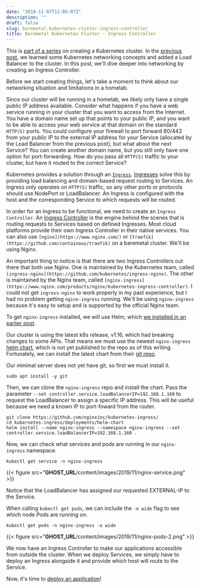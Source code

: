 ```yaml
---
date: "2019-11-07T11:05:07Z"
description: ""
draft: false
slug: baremetal-kubernetes-cluster-ingress-controller
title: Baremetal Kubernetes Cluster - Ingress Controller
---
```



This is [part of a series](__GHOST_URL__/baremetal-kubernetes-cluster-start-to-finish/) on creating a Kubernetes cluster. In the [previous post](__GHOST_URL__/baremetal-kubernetes-cluster-networking-and-load-balancer/), we learned some Kubernetes networking concepts and added a Load Balancer to the cluster. In this post, we'll dive deeper into networking by creating an Ingress Controller.

Before we start creating things, let's take a moment to think about our networking situation and limitations in a homelab.

Since our cluster will be running in a homelab, we likely only have a single public IP address available. Consider what happens if you have a web service running in your cluster that you want to access from the Internet. You have a domain name set up that points to your public IP, and you want to be able to access your web service at that domain on the standard `HTTP(S)` ports. You could configure your firewall to port forward 80/443 from your public IP to the external IP address for your Service (allocated by the Load Balancer from the previous post), but what about the next Service? You can create another domain name, but you still only have one option for port-forwarding. How do you pass all `HTTP(S)` traffic to your cluster, but have it routed to the correct Service?

Kubernetes provides a solution through an [`Ingress`](https://kubernetes.io/docs/concepts/services-networking/ingress/). [Ingresses](https://kubernetes.io/docs/concepts/services-networking/ingress/) solve this by providing load balancing and domain-based request routing to Services. An Ingress only operates on `HTTP(S)` traffic, so any other ports or protocols should use NodePort or LoadBalancer. An Ingress is configured with the host and the corresponding Service to which requests will be routed.

In order for an Ingress to be functional, we need to create an `Ingress Controller`. An [Ingress Controller](https://kubernetes.io/docs/concepts/services-networking/ingress-controllers/) is the engine behind the scenes that is routing requests to Services based on defined Ingresses. Most cloud platforms provide their own Ingress Controller in their native services. You can also use `[nginx](https://www.nginx.com/)` or `[traefik](https://github.com/containous/traefik)` on a baremetal cluster. We'll be using Nginx.

An important thing to notice is that there are two Ingress Controllers out there that both use Nginx. One is maintained by the Kubernetes team, called `[ingress-nginx](https://github.com/kubernetes/ingress-nginx)`. The other is maintained by the Nginx team, called `[nginx-ingress](https://www.nginx.com/products/nginx/kubernetes-ingress-controller)`. I could not get `ingress-nginx` to work properly in my past experience, but I had no problem getting `nginx-ingress` running. We'll be using `nginx-ingress` because it's easy to setup and is supported by the official Nginx team.

To get `nginx-ingress` installed, we will use Helm, which [we installed in an earlier post](__GHOST_URL__/baremetal-kubernetes-cluster-helm/).

Our cluster is using the latest k8s release, v1.16, which had breaking changes to some APIs. That means we must use the newest `nginx-ingress`  [helm chart](https://hub.helm.sh/charts/nginx-edge/nginx-ingress), which is not yet published to the repo as of this writing. Fortunately, we can install the latest chart from their [git repo](https://github.com/nginxinc/kubernetes-ingress).

Our minimal server does not yet have git, so first we must install it.

`sudo apt install -y git`

Then, we can clone the `nginx-ingress` repo and install the chart. Pass the parameter `--set controller.service.loadBalancerIP=192.168.1.160` to request the LoadBalancer to assign a specific IP address. This will be useful because we need a known IP to port-foward from the router.

```
git clone https://github.com/nginxinc/kubernetes-ingress/
cd kubernetes-ingress/deployments/helm-chart
helm install --name nginx-ingress --namespace nginx-ingress --set controller.service.loadBalancerIP=192.168.1.160 .
```

Now, we can check what services and pods are running in our `nginx-ingress` namespace.

`kubectl get service -n nginx-ingress`

{{< figure src="__GHOST_URL__/content/images/2019/11/nginx-service.png" >}}

Notice that the LoadBalancer has assigned our requested EXTERNAL-IP to the Service.

When calling `kubectl get pods`, we can include the `-o wide` flag to see which node Pods are running on.

`kubectl get pods -n nginx-ingress -o wide`

{{< figure src="__GHOST_URL__/content/images/2019/11/nginx-pods-2.png" >}}

We now have an Ingress Controller to make our applications accessible from outside the cluster. When we deploy Services, we simply have to deploy an Ingress alongside it and provide which host will route to the Service.

Now, it's time to [deploy an application](__GHOST_URL__/baremetal-kubernetes-cluster-deploying-an-application/)!

